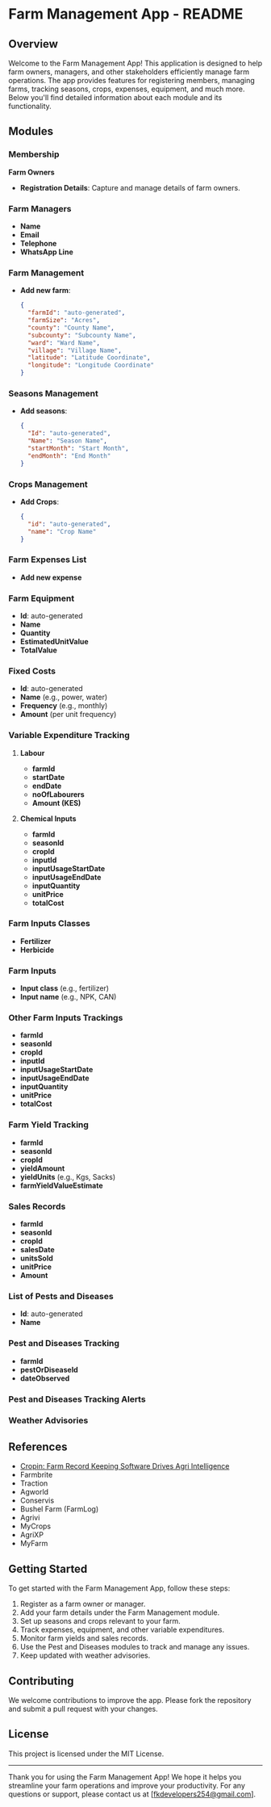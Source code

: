 # Farm Management App - README

## Overview

Welcome to the Farm Management App! This application is designed to help farm owners, managers, and other stakeholders efficiently manage farm operations. The app provides features for registering members, managing farms, tracking seasons, crops, expenses, equipment, and much more. Below you'll find detailed information about each module and its functionality.

## Modules

### Membership
**Farm Owners**
- **Registration Details**: Capture and manage details of farm owners.

### Farm Managers
- **Name**
- **Email**
- **Telephone**
- **WhatsApp Line**

### Farm Management
- **Add new farm**:
  ```json
  {
    "farmId": "auto-generated",
    "farmSize": "Acres",
    "county": "County Name",
    "subcounty": "Subcounty Name",
    "ward": "Ward Name",
    "village": "Village Name",
    "latitude": "Latitude Coordinate",
    "longitude": "Longitude Coordinate"
  }
  ```

### Seasons Management
- **Add seasons**:
  ```json
  {
    "Id": "auto-generated",
    "Name": "Season Name",
    "startMonth": "Start Month",
    "endMonth": "End Month"
  }
  ```

### Crops Management
- **Add Crops**:
  ```json
  {
    "id": "auto-generated",
    "name": "Crop Name"
  }
  ```

### Farm Expenses List
- **Add new expense**

### Farm Equipment
- **Id**: auto-generated
- **Name**
- **Quantity**
- **EstimatedUnitValue**
- **TotalValue**

### Fixed Costs
- **Id**: auto-generated
- **Name** (e.g., power, water)
- **Frequency** (e.g., monthly)
- **Amount** (per unit frequency)

### Variable Expenditure Tracking
1. **Labour**
   - **farmId**
   - **startDate**
   - **endDate**
   - **noOfLabourers**
   - **Amount (KES)**
   
2. **Chemical Inputs**
   - **farmId**
   - **seasonId**
   - **cropId**
   - **inputId**
   - **inputUsageStartDate**
   - **inputUsageEndDate**
   - **inputQuantity**
   - **unitPrice**
   - **totalCost**

### Farm Inputs Classes
- **Fertilizer**
- **Herbicide**

### Farm Inputs
- **Input class** (e.g., fertilizer)
- **Input name** (e.g., NPK, CAN)

### Other Farm Inputs Trackings
- **farmId**
- **seasonId**
- **cropId**
- **inputId**
- **inputUsageStartDate**
- **inputUsageEndDate**
- **inputQuantity**
- **unitPrice**
- **totalCost**

### Farm Yield Tracking
- **farmId**
- **seasonId**
- **cropId**
- **yieldAmount**
- **yieldUnits** (e.g., Kgs, Sacks)
- **farmYieldValueEstimate**

### Sales Records
- **farmId**
- **seasonId**
- **cropId**
- **salesDate**
- **unitsSold**
- **unitPrice**
- **Amount**

### List of Pests and Diseases
- **Id**: auto-generated
- **Name**

### Pest and Diseases Tracking
- **farmId**
- **pestOrDiseaseId**
- **dateObserved**

### Pest and Diseases Tracking Alerts

### Weather Advisories

## References
- [Cropin: Farm Record Keeping Software Drives Agri Intelligence](https://www.cropin.com)
- Farmbrite
- Traction
- Agworld
- Conservis
- Bushel Farm (FarmLog)
- Agrivi
- MyCrops
- AgriXP
- MyFarm

## Getting Started

To get started with the Farm Management App, follow these steps:
1. Register as a farm owner or manager.
2. Add your farm details under the Farm Management module.
3. Set up seasons and crops relevant to your farm.
4. Track expenses, equipment, and other variable expenditures.
5. Monitor farm yields and sales records.
6. Use the Pest and Diseases modules to track and manage any issues.
7. Keep updated with weather advisories.

## Contributing

We welcome contributions to improve the app. Please fork the repository and submit a pull request with your changes.

## License

This project is licensed under the MIT License.

---

Thank you for using the Farm Management App! We hope it helps you streamline your farm operations and improve your productivity. For any questions or support, please contact us at [fkdevelopers254@gmail.com]. 
